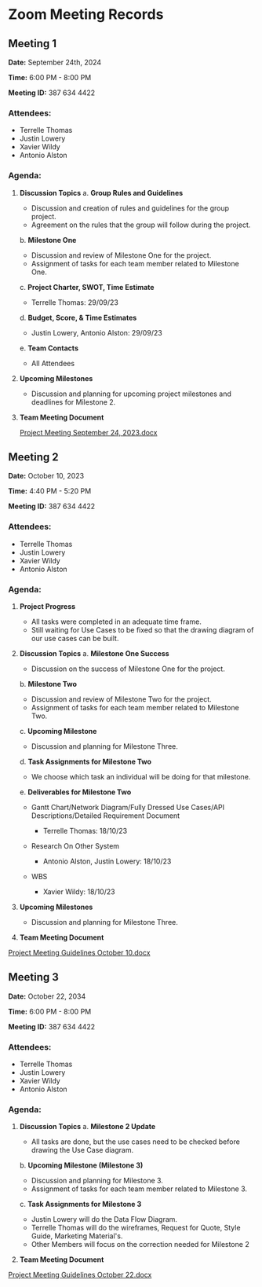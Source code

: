 
# Zoom Meeting Records

## Meeting 1

**Date:** September 24th, 2024

**Time:** 6:00 PM - 8:00 PM

**Meeting ID:** 387 634 4422


### Attendees:
- Terrelle Thomas
- Justin Lowery
- Xavier Wildy
- Antonio Alston

### Agenda:


1. **Discussion Topics**
   a. **Group Rules and Guidelines**
      - Discussion and creation of rules and guidelines for the group project.
      - Agreement on the rules that the group will follow during the project.

   b. **Milestone One**
      - Discussion and review of Milestone One for the project.
      - Assignment of tasks for each team member related to Milestone One.

   c. **Project Charter, SWOT, Time Estimate**
      - Terrelle Thomas: 29/09/23

   d. **Budget, Score, & Time Estimates**
      - Justin Lowery, Antonio Alston: 29/09/23

   e. **Team Contacts**
      - All Attendees 


2. **Upcoming Milestones**
   - Discussion and planning for upcoming project milestones and deadlines for Milestone 2.

3. **Team Meeting Document**
   
   [Project Meeting September 24, 2023.docx](https://github.com/cis-famu/GameTrack/files/13062537/Project.Meeting.September.24.2023.docx)


  ## Meeting 2

**Date:** October 10, 2023

**Time:** 4:40 PM - 5:20 PM

**Meeting ID:** 387 634 4422

### Attendees:
- Terrelle Thomas
- Justin Lowery
- Xavier Wildy
- Antonio Alston

### Agenda:

1. **Project Progress**
   - All tasks were completed in an adequate time frame.
   - Still waiting for Use Cases to be fixed so that the drawing diagram of our use cases can be built.

2. **Discussion Topics**
   a. **Milestone One Success**
      - Discussion on the success of Milestone One for the project.

   b. **Milestone Two**
      - Discussion and review of Milestone Two for the project.
      - Assignment of tasks for each team member related to Milestone Two.

   c. **Upcoming Milestone**
      - Discussion and planning for Milestone Three.

   d. **Task Assignments for Milestone Two**
      - We choose which task an individual will be doing for that milestone.

   e. **Deliverables for Milestone Two**
      - Gantt Chart/Network Diagram/Fully Dressed Use Cases/API Descriptions/Detailed Requirement Document
         - Terrelle Thomas: 18/10/23

      - Research On Other System
         - Antonio Alston, Justin Lowery: 18/10/23

      - WBS
         - Xavier Wildy: 18/10/23

3. **Upcoming Milestones**
   - Discussion and planning for Milestone Three.

4. **Team Meeting Document**

  [Project Meeting Guidelines October 10.docx](https://github.com/cis-famu/GameTrack/files/13062538/Project.Meeting.Guidelines.October.10.docx)


## Meeting 3

**Date:** October 22, 2034

**Time:** 6:00 PM - 8:00 PM

**Meeting ID:** 387 634 4422

### Attendees:
- Terrelle Thomas
- Justin Lowery
- Xavier Wildy
- Antonio Alston

### Agenda:

1. **Discussion Topics**
   a. **Milestone 2 Update**
      - All tasks are done, but the use cases need to be checked before drawing the Use Case diagram.

   b. **Upcoming Milestone (Milestone 3)**
      - Discussion and planning for Milestone 3.
      - Assignment of tasks for each team member related to Milestone 3.

   c. **Task Assignments for Milestone 3**
      - Justin Lowery will do the Data Flow Diagram.
      - Terrelle Thomas will do the wireframes, Request for Quote, Style Guide, Marketing Material's.
      - Other Members will focus on the correction needed for Milestone 2

2. **Team Meeting Document**

  [Project Meeting Guidelines October 22.docx](https://github.com/cis-famu/GameTrack/files/13065753/Project.Meeting.Guidelines.October.22.docx)




